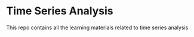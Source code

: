 # Time Series Analysis
 This repo contains all the learning materials related to time series analysis
